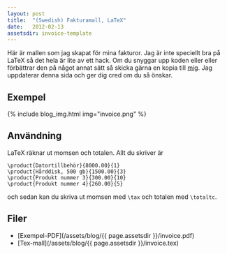 ```yaml
---
layout: post
title:  "(Swedish) Fakturamall, LaTeX"
date:   2012-02-13
assetsdir: invoice-template
---
```


Här är mallen som jag skapat för mina fakturor. Jag är inte speciellt bra på LaTeX så det hela är lite av ett hack. Om du snyggar upp koden eller eller förbättrar den på något annat sätt så skicka gärna en kopia till [mig](/). Jag uppdaterar denna sida och ger dig cred om du så önskar.
      
Exempel
--
{% include blog_img.html img="invoice.png" %}

Användning
--
LaTeX räknar ut momsen och totalen. Allt du skriver är

    \product{Datortillbehör}{8000.00}{1}
    \product{Hårddisk, 500 gb}{1500.00}{3}
    \product{Produkt nummer 3}{300.00}{10}
    \product{Produkt nummer 4}{260.00}{5}

och sedan kan du skriva ut momsen med `\tax` och totalen med `\totaltc`.

Filer
--

- [Exempel-PDF](/assets/blog/{{ page.assetsdir }}/invoice.pdf)
- [Tex-mall](/assets/blog/{{ page.assetsdir }}/invoice.tex)
